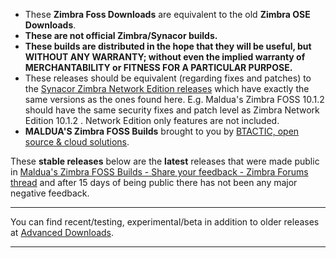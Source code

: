 
- These **Zimbra Foss Downloads** are equivalent to the old **Zimbra OSE Downloads**.
- **These are not official Zimbra/Synacor builds.**
- **These builds are distributed in the hope that they will be useful, but WITHOUT ANY WARRANTY; without even the implied warranty of MERCHANTABILITY or FITNESS FOR A PARTICULAR PURPOSE.**
- These releases should be equivalent (regarding fixes and patches) to the [Synacor Zimbra Network Edition releases](https://wiki.zimbra.com/wiki/Zimbra_Releases) which have exactly the same versions as the ones found here. E.g. Maldua's Zimbra FOSS 10.1.2 should have the same security fixes and patch level as Zimbra Network Edition 10.1.2 . Network Edition only features are not included.
- **MALDUA'S Zimbra FOSS Builds** brought to you by [BTACTIC, open source & cloud solutions](https://www.btactic.com).

These **stable releases** below are the **latest** releases that were made public in [Maldua's Zimbra FOSS Builds - Share your feedback - Zimbra Forums thread](https://forums.zimbra.org/viewtopic.php?t=72655) and after 15 days of being public there has not been any major negative feedback.

---

You can find recent/testing, experimental/beta in addition to older releases at [Advanced Downloads](advanced-downloads.md).

---
